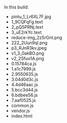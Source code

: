 In this build:

- pintu_1_Lr6XL7F.jpg
- 1_9CQFqFg.text
- 2_pQ5PRNj.text
- 3_uE2rkYc.text
- reduce-img_2z5rGnt.png
- 222_2Uun9ql.png
- p3_RJnR3kv.jpeg
- v1_3_0akBO.png
- v2_2Sfuo1A.png
- 0.15784ca.js
- 1.e1c7999.js
- 2.9550635.js
- 3.04d0d3c.js
- 4.4d46aac.js
- 5.bcc3d44.js
- 6.bdbee56.js
- 7.aaf0525.js
- common.js
- vendor.js
- index.html
